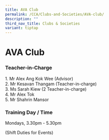 ```yaml
---
title: AVA Club
permalink: /CCA/Clubs-and-Societies/AVA-club/
description: ""
third_nav_title: Clubs & Societies
variant: tiptap
---
```

<h1>AVA Club</h1>
<h3>Teacher-in-Charge</h3>
<p>1. Mr Alex Ang Kok Wee (Advisor)
<br>2. Mr Kesavan Thangam (Teacher-in-charge)
<br>3.&nbsp;Ms Sarah Kiew (2 Teacher-in-charge)
<br>4.&nbsp;Mr Alex Tok
<br>5. Mr Shahrin Mansor</p>
<h3>Training Day / Time</h3>
<p>Mondays, 3.30pm - 5.30pm</p>
<p>(Shift Duties for Events)</p>